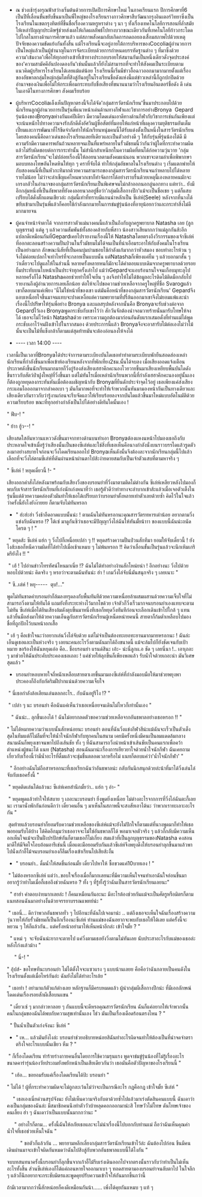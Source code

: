 - ณ ช่วงเช้ารุ่งอรุณฟ้าสว่างเริ่มต้นด้วยการเปิดปีการศึกษาใหม่ ในภาคเรียนแรก ปีการศึกษาที่6 เป็นปีที่เลื่อนขั้นขยับขึ้นมาเป็นพี่ใหญ่ของโรงเรียนรางกาวศึกษาสืบวัฒนากรุงอินเตอร์วิทยาซึ่งเป็นโรงเรียนในเขตกรุงทิตย์ที่ขึ้นชื่อเรื่องความหรูหราต่าง ๆ นา ๆ ทั้งเรื่องเทคโนโลยีการสอนที่ล้ำสมัยให้เหล่าปัญญาประดิษฐ์ช่วยส่งผลให้เกิดผลลัพธ์ไปทางบวกขณะเดียวกันที่เทคโนโลยีก้าวกระโดดไปไกลในทางด้านการศึกษาแล้ว แต่สภาพสังคมกลับเกิดการถดถอยลงเสื่อมสภาพไปด้วยเหตุปัจจัยของความขัดแย้งกันทั้งสิ้น แม้โรงเรียนนี้จะอยู่ภายใต้การบริหารของCocoliaผู้อำนวยการเป็นใหญ่แล้วเป็นผู้ชำนาญในการจัดระเบียบด้วยการกำหนดบรรทัดฐานต่าง ๆ ที่มาซึ่งด้วยความ'เข้มงวด'เพื่อให้ทุกอย่างเข้าที่เข้าทางประกอบรอยให้สมานกันเป็นหนึ่งเดียวดั่งจุดประสงค์ของ'ความสามัคคีอันปองดองกัน'เช่นนั้นแล้วก็ยังไม่สามารถที่จะทำให้สังคมเป็นระเบียบตามแนวคิดผู้บริหารโรงเรียนได้เลยแม้แต่น้อย โรงเรียนนี้เริ่มมีข่าวอื้อฉาวออกมามากมายตั้งแต่เรื่องของอัธพาลกลุ่มใหญ่กลุ่มโตที่สิงสู่กันอยู่ในโรงเรียนชื่อดังแห่งนี้แต่ข่าวเหล่านี้ก็ถูกปกปิดด้วยอำนาจของเงินเพื่อไม่ให้กระเพื่อมกระทบกับชื่อเสียงที่ขนานนามว่าโรงเรียนอินเตอร์ชื่อดัง ดี เด่นในเอาดีในทางการศึกษา สังคมเรียบร้อย

- ผู้บริหารCocoliaเล็งเห็นปัญหาตรงนี้จึงได้จัด'กลุ่มสารวัตรนักเรียน'ขึ้นมาประกอบไปด้วย นักเรียนลูกผู้อำนวยการเป็นรุ่นพี่แนวหน้าเด่นด้านทางกีฬาและวิชาการอย่างBronya  Gepard รุ่นน้องของBronyaห่างกันแค่ปีเดียว มีความโดดเด่นเอาดีทางด้านกีฬากับวิชาการเช่นกันเพียงแต่จะเน้นหนักไปทางความจงรักภักดีดั่งอัศวินผู้ซื่อสัตย์ที่มอบให้แก่หน้าที่ผดุงความยุติธรรมอันเต็มเปี่ยมและการพัฒนาที่ไร้ขีดจำกัดทำให้นักเรียนหนุ่มคนนี้ได้รับแต่งตั้งเป็นหนึ่งในสารวัตรนักเรียน โดยสองคนนี้คือดาวเด่นของโรงเรียนเลยทีเดียวและเป็นตัวอย่างดี ๆ ให้กับรุ่นพี่รุ่นน้องได้ดี มีความรักมีความเคารพกันถ้วนหลายจนเป็นที่แพร่หลายในรั้วมัธยมนี้ว่ากันว่าผู้ใดที่กระทำความผิดแล้วไม่รับผิดชอบต่อการกระทำนั้น ไม่สำนึกสำเหนียกในความผิดที่ตนได้ก่อความวุ่นวาย 'กลุ่มสารวัตรนักเรียน'จะไม่ปล่อยเรื่องนี้ให้ลอยนวลตามสังคมแน่นอน พวกเขาจะตามล่าเพื่อพิพากษามอบบทลงโทษอันโหดหินให้ทุก ๆ คราที่จับได้ ทำให้กลุ่มอัธพาลในโรงเรียนต่าง ๆ เริ่มแตกพ่ายให้กับสองคนนี้ที่เป็นหัวกะทิมากด้วยความสามารถของกลุ่มสารวัตรนักเรียนจนกำหลาบไปได้หลายรายไม่น้อย ไม่ว่าจะลำเข็ญแค่ไหนพวกเขาก็ทำจัดการได้อย่างราบรื่นด้วยเหตุนี้เองหลายคนมักจะเกรงกลัวในอำนาจของกลุ่มสารวัตรนักเรียนเป็นพิเศษจนไม่กล้าออกนอกลู่นอกทาง แต่ทว่า.. ยังมีอีกกลุ่มหนึ่งที่เป็นอัธพาลที่ยังคงลอยนวลอยู่ชื่อว่า'กลุ่มผีเสื้อกางปีก'แม้จะเป็นชื่อเชย ๆ แต่ก็แสบเปรียบได้ดั่งตั๊กแตนเชียวล่ะ กลุ่มนี้เท่าที่ทราบมีแกนนำหลักเป็น ซีเล่ห์(Seele) หลังจากที่นางได้ขยับเข้ามาเป็นรุ่นพี่แล้วก็คอยใช้กำลังมากมายในการข่มขู่รุ่นน้องที่อายุน้อยกว่าและกระทำสิ่งไม่ดีมากมายจน


- ผู้คนจำหน้าจำตาได้ จากการสาวตัวแม่นางคนนี้แล้วเป็นถึงกับลูกครูพยาบาล Natasha เลย (ลูกบุญธรรม) แต่ดู ๆ แล้วความสัมพันธ์ทั้งสองคล้ายกับพี่สาว น้องสาวเสียมากกว่าแม่ลูกกันส้ะอีก แปลกดีเหมือนกันที่Gepardเคยไปรายงานเรื่องนี้ให้ Natashaโดยตรงถึงวีรกรรมของเจ้าซีเล่ห์ที่ออกตะลอนสร้างความปั่นป่วนในรั้วมัธยมไม่ได้จนเป็นที่น่าเอือมระอาให้กับสังคมในโรงเรียนเป็นอย่างมาก ลักษณะนิสัยที่เป็นคนบุ่มบ่ามชอบใช้กำลังแก้มากกว่าหัวสมอง ชอบทำอะไรห้วน ๆ จึงไม่ค่อยแปลกใจเท่าไหร่ที่จะกลายเป็นแบบนั้น แต่Natashaก็เพียงแค่ยิ้ม ๆ แล้วบอกมาสั้น ๆ ว่าเดี๋ยวจะไปดูแลให้ในส่วนนี้ หลายครั้งหลายหนก็มักจะได้คำตอบแบบเดิมจากครูพยาบาลด้วยรอยยิ้มประทับบนใบหน้าเป็นประจำทุกครั้งเล่าไป แม้ว่าGepardจะแอบร้อนรนใจจนเกือบมุทะลุไปหลายครั้งก็ได้ Natashaคอยช่วยทำให้ใจเย็น ๆ ลงจึงทำให้ไม่ได้ข้อมูลอะไรติดไม้ติดมือกลับไปรายงานถึงผู้อำนวยการเลยเล็กน้อย ต่อให้จะไปขอความช่วยเหลือจากครูใหญ่ที่ชื่อ Svarogแล้วเขาก็ตอบมาแค่เพียง 'นี่ไม่ใช่หน้าที่ของเขา แต่มันคือหน้าที่ของกลุ่มสารวัตรนักเรียน' Gepardจึงแอบเหนื่อยใจขึ้นมาจนแทบจะปาดเหงื่อแต่ความพยายามที่ปรี่ล้นออกมาเขาจึงไม่ยอมแพ้และนำเรื่องนี้ไปปรึษาให้รุ่นพี่อย่าง Bronya และผลสรุปหลังจากนั้นคือ Bronyaจะรับช่วงต่อจาก Gepardไว้เอง Bronyaพูดกระชับกับเขาไว้ว่า สักวันจักต้องนำจอมวายร้ายนั่นมารับโทษให้จงได้ เธอจะไม่ไว้หน้า Natashaด้วย เพราะความถูกต้องมาก่อนอันดับแรกเสมอดั่งที่ท่านแม่ได้พูดกระชับเอาไว้จนฝังเข้าไปในรากสมอง ด้วยประการนี้แล้ว Bronyaจึงจะอาสารับไม้ต่อเองไม่ว่าไม้นั้นจะเป็นไม้ที่แข็งกล้าก็ตามแต่สุดท้ายมันจะต้องอ่อนลงให้จงได้
- ---- เวลา 14:00 ----

เวลานี้เป็นเวลาที่Bronyaได้ประจำการตามระเบียงบันไดเธอทำท่าตามระเบียบพักยืนสอดส่องเหล่านักเรียนที่กำลังขึ้นมาเพื่อเข้าห้องเรียนหลังจากที่พักเที่ยง2ชม.นั้นได้จบลง เมื่อเสียงออดแจ้งเตือนประกาศดังขึ้นนักเรียนมากมายก็วิ่งกู่ร้องส่งเสียงเฮฮาคึกคะนองโวยวายขึ้นมาเสียงเหยียบพื้นบันไดดังขึ้นราวกับสัตว์ป่าฝูงใหญ่ที่วิ่งขึ้นมา แต่ไม่ทันไรเมื่อเหล่านักเรียนพวกนี้ที่กำลังเฮฮาคึกคะนองอยู่นั้นเองก็ต้องถูกหยุดลงกระทันหันเมื่อต้องเผชิญหน้ากับ Bronyaที่ยืนดักประจำจุดไว้อยู่ เธอเพียงแค่ส่งเสียงกระแอมไอออกมาจากลำคอเบา ๆ มันก็มากพอที่จะทำให้เจ้าพวกนั้นหันมามองหน้ากันเป็นทางเดียวและเสียงเดียวกันราวกับว่ารู้งานก่อนจะรีบจัดแถวให้เรียบร้อยลงจากบันไดแล้วขึ้นมาใหม่แบบอัตโนมัติด้วยความเรียบร้อย ขณะที่ทุกอย่างกำลังเป็นไปได้อย่างดีทันใดนั้นเอง !

" ฟึบ-! "

" ย้าา ฮู้ว--! "

เสียงสดใสอันหวานแหววดังขึ้นมาจากทางด้านบนทำเอา Bronyaต้องแหงนหน้าไปมองเธอถึงกับประหลาดใจเข้าเมื่อรู้ว่าเสียงนั้นเป็นของซีเล่ห์และใช่สิ่งที่เธอเห็นคือนางกำลังนั่งบนราวบรรไดแล้วรูดตัวลงมาอย่างสบายใจก่อนจะวิ่งโดดเรียนออกไป Bronyaเห็นดังนั้นจึงต้องละจากนักเรียนกลุ่มนี้ไปแล้วเลือกที่จะวิ่งไล่ตามซีเล่ห์ที่ดันผ่านหน้าผ่านตาไปส้ะง่ายดายสมกับเป็นเจ้าตัวแสบที่ตามหาจริง ๆ 

" ซีเล่ห์ ! หยุดเดี๋ยวนี้ !- "

เสียงออกคำสั่งไล่หลังมาพร้อมกับเสียงวิ่งของบรอนย่าที่วิ่งมาตามติดไม่ต่างกัน ซีเล่ห์เหลียวหลังไปมองก็พบกับเจ้าสารวัตรนักเรียนที่เก่งนักเก่งหนาที่ว่า เธอรู้ตัวดีว่าท่าทางจะลำบากเข้าส้ะแล้วเมื่อเจอตัวเต็งในรุ่นนี้แต่ด้วยความคล่องตัวมันทำให้เธอได้เปรียบกว่าบรอนย่าตั้งหลายเท่าตัวเลยด้วยซ้ำ คิดไว้ในใจแล้วว่าครั้งนี้ยังไงยังง๊ายยย ก็ตามจับไม่ทันหรอก

- " ฮ่ะฮ่ะฮ่า วิ่งช้าอืดอาดแบบนั้นน่ะ ! ตามฉันไม่ทันหรอกนะคุณสารวัตรทหารเต่าน้อย อยากตามวิ่งแข่งกับฉันหรอ !? ได้เซ่ มาดูกันซิว่าเธอจะมีปัญญาวิ่งไล่ฉันให้ทันมั้ยน้าาา ของแบบนี้ฉันน่ะถนัดโครต ๆ ! "

 " หยุดส้ะ ซีเล่ห์ แฮ่ก ๆ วิ่งไปก็เหนื่อยเปล่า ๆ !! หยุดสร้างความปั่นป่วนสักทีมา ยอมให้จับเดี๋ยวนี้ ! ยังไงส้ะเธอก็หนีความผิดที่ได้ทำไปเมื่อเช้าแหมบ ๆ ไม่พ้นหรอก !! คิดว่าเลื่อนขั้นเป็นรุ่นแล้วจะนึกเหิมเกริมรึยังไง !! "

 " เฮ้ ! ไปอ่านข่าวโทรทัศน์ไหนมาเนี่ย !? ฉันไม่ได้ทำอย่างง้านสักโหน่ยน่า ! อีกอย่างนะ วิ่งไปด้วยหอบไปด้วยน่ะ คิดจริง ๆ หรอว่าจะตามฉันทันน่ะ ฮ่า ! เกมวิ่งไล่จับนี่มันสนุกจริง ๆ เลยเนาะ "

 " ซี..เล่ห์ ! หยุ-----  ตุบ!..."

พูดไม่ทันขาดคำบรอนย่าก็ล้มลงทรุดลงกับพื้นทันทีด้วยความเหนื่อยล้าผสมผสานด้วยความเจ็บใจที่ไม่สามารถวิ่งตามให้ทันได้ แถมยังทิ้งระยะห่างไว้มากโขด้วย เจ้าตัวก็วิ่งเร็วมากจนบรอนย่าเองแทบจะตามไม่ทัน ซีเล่ห์เมื่อได้ยินเสียงล้มดังตุบขึ้นมาหนึ่งทีเธอก็หยุดวิ่งทันทีก่อนจะเลือกเดินเข้าไปใกล้ ๆ แทนแล้วยื่นมือส่งมาให้ด้วยความเอ็นดูกับสารวัตรนักเรียนผู้เหน็ดหน่ายคนนี้ สายตาก็ก้มต่ำเหลือบไปมองชื่อที่ถูกปักไว้บนหน้าอกเสื้อ

" เฮ้ ๆ คือเข้าใจนะว่าอยากเล่นวิ่งไล่จับด้วย แต่ไม่จำเป็นต้องทะเยอทะยานมากมายหรอกนะ ! ฉันล่ะเอ็นดูเธอและเป็นห่วงจริง ๆ เลยนะคนอะไรวิ่งตามฉันมาได้ถึงขนาดนี้ แม้จะล้มไปก็ยังชัดเจนกับเป้าหมาย ขอร้องให้ฉันหยุดเอ่อ คือ.. ชื่อบรอนย่า แรนด์สินะ เอ้ะ- น่ะนี่ลูกผ.อ ชัด ๆ เลยนี่นา !.. เอาเุถอะ ๆ มาช่วยให้ฉันประคับประคองเธอเถอะ ! แค่ช่วยให้ลุกขึ้นก็เพียงพอแล้ว รับน้ำใจด้วยเถอะน่า มันวิเศษสุดแล้ว "

- บรอนย่าหอบหายใจถี่หนักเหลือบสายตาเงยขึ้นมามองซีเล่ห์ที่กำลังมอบมือให้มาช่วยพยุงพาประคองก็ถึงกับกัดริมฝีปากแน่นด้วยความเจ็บใจ

 " นี่เธอกำลังล้อเลียนเล่นตลกอะไร.. กับฉันอยู่รึไง !? "

 " เปล่า ๆ นะ บรอนย่า คือฉันแค่เห็นว่าเธอเหนื่อยจนเดินไม่ไหวก็เท่านั้นเอง "

   " ฉันน่ะ.. ลุกขึ้นเองได้ ! ฉันไม่อยากลดตัวขอความช่วยเหลือจากอันธพาลอย่างเธอหรอก !! "

" ไม่ได้หมายความว่าแบบนั้นสักหน่อยนะ บรอนย่า ตอนที่ฉันวิ่งแข่งกีฬาสีน่ะแม้ฉันจะเร็วเป็นตัวเต็งสุดในทีมแต่ก็ไม่ลืมที่จะให้น้ำใจนักกีฬากับทุกคนในสนาม เคยมีครั้งหนึ่งมีคนเป็นลมแดดล้มกลางสนามฉันก็พยุงเขาจนพาไปถึงเส้นชัย ทั้ง ๆ ที่ฉันสามารถวิ่งนำหน้าเข้าเส้นชัยเป็นคนแรกเพื่อคว้าตำแหน่งผู้ชนะได้ แนท (Natasha) สอนฉันมาน่ะเรื่องการเยียวยาใจด้วยน้ำใจนักกีฬา ฉันเคยถามเกี่ยวกับเรื่องนี้ว่ามีน้ำอะไรที่ดื่มแล้วจะชุ่มชื่นตลอดเวลาหรือไม่ แนทก็ตอบแค่ว่า'น้ำใจนักกีฬา' "

  " อีกอย่างฉันไม่ถือสาหรอกนะที่เธอเรียกฉันว่าอันธพาลน่ะ กลับกันนึกสนุกด้วยล่ะน้าที่มาได้วิ่งเล่นไล่จับกับเธอครั้งนี้ "

 " หยุดติดเล่นได้แล้วนะ ซีเล่ห์เคยสำนึกมั้ยว่า.. แฮ่ก ๆ อ่า- "

 " หยุดพูดแล้วทำใจให้สบาย ๆ เถอะนะบรอนย่า ยิ่งพูดยิ่งเหนื่อย ไม่ต่างอะไรจากการที่วิ่งไล่ฉันตะกี้เลยนะ เรามานั่งพักกันก่อนดีกว่า เดี๋ยวคนอื่น ๆ มาเห็นในสภาพนี้จะสงสัยเอาได้นะ ว่าพวกเราทะเลาะอะไรกัน "

 สุดท้ายแล้วบรอนย่าก็ยอมรับความช่วยเหลือของซีเล่ห์แม้จะยังไม่ปักใจก็ตามแต่ที่นางพูดมาก็ทำให้เธอพอยอมรับได้บ้าง ได้คิดอีกมุมว่าเธออาจจะไม่ใช่อันธพาลก็ได้ พอมาเจอตัวจริง ๆ แล้วก็กลับมีความเห็นอกเห็นใจแม้จะเป็นฝั่งปรปักษ์กันก็ตามเธอก็ไม่เกี่ยง สมแล้วที่เป็นลูกบุญธรรมของNatasha คงสอนมาดีให้มีจิตใจโอบอ้อมอารีเช่นนี้ เมื่อแตะมือยอมรับกันแล้วซีเล่ห์จึงพยุงดึงให้บรอนย่าลุกขึ้นมาแล้วพาไปนั่งเก้าอี้ไม้จนบรอนย่าเองก็ลืมเรื่องเข้าเรียนไปเสียส้ะงั้น

 - " บรอนย่า.. ดื่มน้ำให้สดชื่นก่อนมั้ย เดี๋ยวไปหาให้ ซื้อขวดแค่10บาทเอง ! "

 " ไม่ต้องหรอกซีเล่ห์ แต่ว่า..ขอบใจเรื่องเมื่อกี้มากเลยนะที่มีความเห็นใจจนทำเอาฉันใจอ่อนขึ้นมา อยากรู้ว่าทำไมเมื่อกี้เธอถึงช่วยฉันหรอ ? ทั้ง ๆ ที่รู้ทั้งรู้ว่าฉันเป็นสารวัตรนักเรียนเลยนะ"

  " ฮาฮ่า คำตอบง่ายมากเลยล่ะ ! ก็คนเหมือนกันอะนะ มีอะไรต้องช่วยกันแม้จะเป็นศัตรูหรือมิตรก็ตาม แนทสอนฉันมาอย่างงั้นด้วยจรรยาบรรณแพทย์น่ะ "

 " เธอนี่... ดีกว่าพวกอันธพาลทั่ว ๆ ไปอีกนะที่ฉันไปเจอมาน่ะ .. แต่ถึงเธอจะเห็นใจฉันเรื่องสร้างความวุ่นวายให้กับรั้วมัธยมก็เป็นอีกเรื่องนะซีเล่ห์ ท่านแม่ของฉันอยากจะพบกับเธอให้ได้เลย แต่ครั้งนี้จะหยวน ๆ ให้ก็แล้วกัน.. แต่ครั้งหน้าอย่ามาให้เห็นหน้าอีกล่ะ เข้าใจมั้ย ? "

  " แหม่ ๆ  จะจับฉันน่ะยากจะตายไป แค่วิ่งตามเธอยังวิ่งตามไม่ทันเลย นับประสาอะไรกับแม่ของเธอล่ะ หลังโก่งแล้วม้าง "

     " นี่-! "

" อุ้ปส์- ขอโทษทีนะบรอนย่า ไม่ได้ตั้งใจจะแซวแรง ๆ แบบน้านเลยย คือคือว่าฉันกลายเป็นคนดังในโรงเรียนตั้งแต่เมื่อไหร่กันอ่ะ ฉันยังไม่ได้ทำอะไรเล้ย "

 " เธอทำ ! อย่ามาแก้ตัวแก้ต่างเลย หลักฐานก็มีครบหมดแล้ว ผู้นำกลุ่มผีเสื้อกางปีกน่ะ ที่มีเอกลักษณ์โดดเด่นเรื่องรอยสักผีเสื้อบนแขน "

  " เดี๋ยวเซ่ ๆ มากล่าวหาลอย ๆ กันแบบนี้จะดีหรอคุณสารวัตรนักเรียน ฉันก็แค่อยากให้เจ้าพวกนั้นคนในกลุ่มของฉันได้พบกับความสุขเท่านั้นเอง โธ่ว มันเป็นเรื่องเดือดร้อนตรงไหน ? "

  " ปั้นน้ำเป็นตัวเก่งจังนะ ซีเล่ห์ "

  - " เห... แล้วมันยังไงล่ะ บรอนย่าช่วยอธิบายหน่อยสิฉันทำอะไรผิดจนทำให้ต้องเป็นที่น่าจดจำตราตรึงใจอะไรแบบนั้นเชียว หืม ? "

 " ก็เรื่องโดดเรียน ทำร้ายร่างกายคนอื่นโดยการใช้ความรุนแรง พูดจาข่มขู่รุ่นน้องที่ไม่รู้เรื่องอะไร ขนาดคาร่ารุ่นน้องวัยประถมยังพยักหน้าเป็นเสียเดียวกันว่า เธอมันคือตัวปัญหาของโรงเรียนนี้ "

   " เฮ้อ... ขอยอมรับแค่เรื่องโดดเรียนได้ป้ะ บรอนย่า "

" ไม่ได้ ! ผู้ที่กระทำความผิดจะไม่ถูกละเว้นไม่ว่าจะเป็นกรณีอะไร กฎคือกฎ เข้าใจมั้ย ซีเล่ห์ "

    " เธอเองเนี่ยด่วนสรุปจังนะ ยังไม่เห็นความจริงกับตาด้วยซ้ำไปแล้วมาเร่งตัดสินคนแบบนี้ ฉันเดาว่าคงเป็นกลุ่มของฉันล่ะ มีสมาชิกคนนึงทำตัววัวบ้าหลุดคอกออกมาน่ะสิ โทษวัวไม่โทษ ดันโทษเจ้าของคนเลี้ยง ฮ่า ๆ ฉันเดาว่าเป็นแบบนั้นมากกว่านะ "

     " อย่างไรก็ตาม... ครั้งนี้ฉันให้อภัยเธอและจะไม่นำเรื่องนี้ไปบอกกับท่านแม่ ถือว่าฉันเห็นคุณค่าน้ำใจที่เธอช่วยเห็นใจฉัน "

         " ขอตัวก็แล้วกัน ... พยายามหลีกเลี่ยงกลุ่มสารวัตรนักเรียนเข้าไว้ล่ะ ฉันต้องไปก่อน ขืนมีคนเดินผ่านมาจะเข้าใจผิดกันหมดว่าฉันไปสิงสู่กับพวกอันธพาลแบบนี้ได้ไงกัน "

จบบทสนทนาครั้งนี้บรอนย่าก็ลุกขึ้นจากเก้าอี้ไม้รีบเร่งเดินออกไปจากตรงนั้นราวกับว่าทำเป็นไม่เห็นอะไรทั้งสิ้น ส่วนซีเล่ห์เองก็ได้แค่ถอนหายใจออกมาเบา ๆ ทอดสายตามองบรอนย่าจนลับตาไป ในใจลึก ๆ แล้วก็นึกอยากจะกระชับมิตรและพูดคุยปรับความเข้าใจให้กันมากขึ้นกว่านี้ 

ถ้ามีเวลามากกว่านี้สักหน่อยก็คงดีเหมือนกันน้า...... เพิ่งได้คุยกันแหมบ ๆ แท้ ๆ
